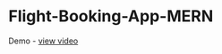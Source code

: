 # Flight-Booking-App-MERN
Demo - <a href="https://drive.google.com/file/d/1gs8dgPzxzx6PTvN6l_bYem98vHdZyQro/view?usp=drive_link">view video</a>
